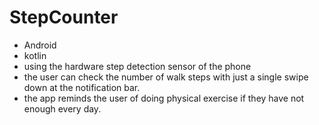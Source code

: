 # StepCounter


- Android
- kotlin
- using the hardware step detection sensor of the phone
- the user can check the number of walk steps with just a single swipe down at the notification bar.
- the app reminds the user of doing physical exercise if they have not enough every day.